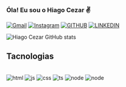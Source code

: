 
### Óla! Eu sou o Hiago Cezar ✌️

[![Gmail](	https://img.shields.io/badge/Gmail-D14836?style=for-the-badge&logo=gmail&logoColor=white)](hiagocesarr3@gmail.com)
[![Instagram](	https://img.shields.io/badge/Instagram-E4405F?style=for-the-badge&logo=instagram&logoColor=white)](https://instagram.com/hiago_cezarr?igshid=YmMyMTA2M2Y=)
[![GITHUB](	https://img.shields.io/badge/GitHub-100000?style=for-the-badge&logo=github&logoColor=white)](https://github.com/HCezarSilva)
[![LINKEDIN](https://img.shields.io/badge/LinkedIn-0077B5?style=for-the-badge&logo=linkedin&logoColor=white)](https://www.linkedin.com/in/hiago-cezar-362180b9)

![Hiago Cezar GitHub stats](https://github-readme-stats.vercel.app/api?username=HCezarSilva&show_icons=true&theme=radical)

## Tacnologias

<div style="display: inline_block"><br/>
<img align="center" alt="html" src="https://img.shields.io/badge/HTML-239120?style=for-the-badge&logo=html5&logoColor=white"/>
<img align="center" alt="js" src="https://img.shields.io/badge/JavaScript-F7DF1E?style=for-the-badge&logo=javascript&logoColor=black"/>
<img align="center" alt="css" src="https://img.shields.io/badge/CSS-239120?&style=for-the-badge&logo=css3&logoColor=white"/>
<img align="center" alt="ts" src="https://img.shields.io/badge/TypeScript-007ACC?style=for-the-badge&logo=typescript&logoColor=white"/>
<img align="center" alt="node" src="https://img.shields.io/badge/Node.js-43853D?style=for-the-badge&logo=node.js&logoColor=white"/>
<img align="center" alt="node" src="https://img.shields.io/badge/React-20232A?style=for-the-badge&logo=react&logoColor=61DAF"/>

</div>
